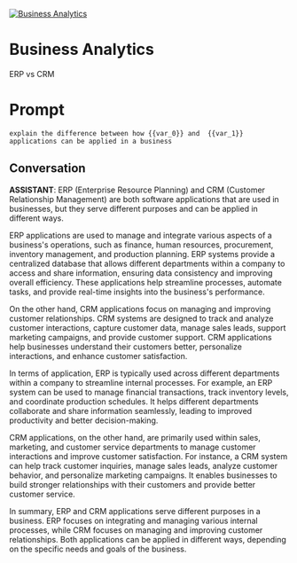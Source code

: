 
[![Business Analytics](https://flow-prompt-covers.s3.us-west-1.amazonaws.com/icon/Lofi/i8.png)]()
# Business Analytics 
ERP vs CRM

# Prompt

```
explain the difference between how {{var_0}} and  {{var_1}} applications can be applied in a business
```

## Conversation

**ASSISTANT**: ERP (Enterprise Resource Planning) and CRM (Customer Relationship Management) are both software applications that are used in businesses, but they serve different purposes and can be applied in different ways.



ERP applications are used to manage and integrate various aspects of a business's operations, such as finance, human resources, procurement, inventory management, and production planning. ERP systems provide a centralized database that allows different departments within a company to access and share information, ensuring data consistency and improving overall efficiency. These applications help streamline processes, automate tasks, and provide real-time insights into the business's performance.



On the other hand, CRM applications focus on managing and improving customer relationships. CRM systems are designed to track and analyze customer interactions, capture customer data, manage sales leads, support marketing campaigns, and provide customer support. CRM applications help businesses understand their customers better, personalize interactions, and enhance customer satisfaction.



In terms of application, ERP is typically used across different departments within a company to streamline internal processes. For example, an ERP system can be used to manage financial transactions, track inventory levels, and coordinate production schedules. It helps different departments collaborate and share information seamlessly, leading to improved productivity and better decision-making.



CRM applications, on the other hand, are primarily used within sales, marketing, and customer service departments to manage customer interactions and improve customer satisfaction. For instance, a CRM system can help track customer inquiries, manage sales leads, analyze customer behavior, and personalize marketing campaigns. It enables businesses to build stronger relationships with their customers and provide better customer service.



In summary, ERP and CRM applications serve different purposes in a business. ERP focuses on integrating and managing various internal processes, while CRM focuses on managing and improving customer relationships. Both applications can be applied in different ways, depending on the specific needs and goals of the business.


